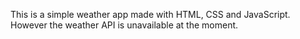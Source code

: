This is a simple weather app made with HTML, CSS and JavaScript. However the weather API is unavailable at the moment.
